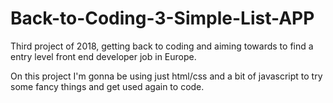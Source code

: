 # Back-to-Coding-3-Simple-List-APP
Third project of 2018, getting back to coding and aiming towards to find a entry level front end developer job in Europe.

On this project I'm gonna be using just html/css and a bit of javascript to try some fancy things and get used again to code.
